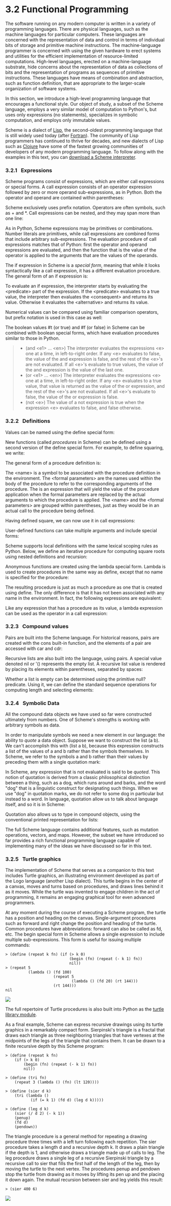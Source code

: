 # 3.2 Functional Programming

The software running on any modern computer is written in a variety of programming languages. There are physical languages, such as the machine languages for particular computers. These languages are concerned with the representation of data and control in terms of individual bits of storage and primitive machine instructions. The machine-language programmer is concerned with using the given hardware to erect systems and utilities for the efficient implementation of resource-limited computations. High-level languages, erected on a machine-language substrate, hide concerns about the representation of data as collections of bits and the representation of programs as sequences of primitive instructions. These languages have means of combination and abstraction, such as function definition, that are appropriate to the larger-scale organization of software systems.

In this section, we introduce a high-level programming language that encourages a functional style. Our object of study, a subset of the Scheme language, employs a very similar model of computation to Python's, but uses only expressions (no statements), specializes in symbolic computation, and employs only immutable values.

Scheme is a dialect of [Lisp](http://en.wikipedia.org/wiki/Lisp_(programming_language)), the second-oldest programming language that is still widely used today (after [Fortran](http://en.wikipedia.org/wiki/Fortran)). The community of Lisp programmers has continued to thrive for decades, and new dialects of Lisp such as [Clojure](http://en.wikipedia.org/wiki/Clojure) have some of the fastest growing communities of developers of any modern programming language. To follow along with the examples in this text, you can [download a Scheme interpreter](http://inst.eecs.berkeley.edu/~scheme/).

### 3.2.1   Expressions

Scheme programs consist of expressions, which are either call expressions or special forms. A call expression consists of an operator expression followed by zero or more operand sub-expressions, as in Python. Both the operator and operand are contained within parentheses:

Scheme exclusively uses prefix notation. Operators are often symbols, such as + and \*. Call expressions can be nested, and they may span more than one line:

As in Python, Scheme expressions may be primitives or combinations. Number literals are primitives, while call expressions are combined forms that include arbitrary sub-expressions. The evaluation procedure of call expressions matches that of Python: first the operator and operand expressions are evaluated, and then the function that is the value of the operator is applied to the arguments that are the values of the operands.

The if expression in Scheme is a _special form_, meaning that while it looks syntactically like a call expression, it has a different evaluation procedure. The general form of an if expression is:

To evaluate an if expression, the interpreter starts by evaluating the &lt;predicate&gt; part of the expression. If the &lt;predicate&gt; evaluates to a true value, the interpreter then evaluates the &lt;consequent&gt; and returns its value. Otherwise it evaluates the &lt;alternative&gt; and returns its value.

Numerical values can be compared using familiar comparison operators, but prefix notation is used in this case as well:

The boolean values #t (or true) and #f (or false) in Scheme can be combined with boolean special forms, which have evaluation procedures similar to those in Python.

> -   (and &lt;e1&gt; ... &lt;en&gt;) The interpreter evaluates the expressions &lt;e&gt; one at a time, in left-to-right order. If any &lt;e&gt; evaluates to false, the value of the and expression is false, and the rest of the &lt;e&gt;'s are not evaluated. If all &lt;e&gt;'s evaluate to true values, the value of the and expression is the value of the last one.
> -   (or &lt;e1&gt; ... &lt;en&gt;) The interpreter evaluates the expressions &lt;e&gt; one at a time, in left-to-right order. If any &lt;e&gt; evaluates to a true value, that value is returned as the value of the or expression, and the rest of the &lt;e&gt;'s are not evaluated. If all &lt;e&gt;'s evaluate to false, the value of the or expression is false.
> -   (not &lt;e&gt;) The value of a not expression is true when the expression &lt;e&gt; evaluates to false, and false otherwise.

### 3.2.2   Definitions

Values can be named using the define special form:

New functions (called _procedures_ in Scheme) can be defined using a second version of the define special form. For example, to define squaring, we write:

The general form of a procedure definition is:

The &lt;name&gt; is a symbol to be associated with the procedure definition in the environment. The &lt;formal parameters&gt; are the names used within the body of the procedure to refer to the corresponding arguments of the procedure. The <body> is an expression that will yield the value of the procedure application when the formal parameters are replaced by the actual arguments to which the procedure is applied. The &lt;name&gt; and the &lt;formal parameters&gt; are grouped within parentheses, just as they would be in an actual call to the procedure being defined.

Having defined square, we can now use it in call expressions:

User-defined functions can take multiple arguments and include special forms:

Scheme supports local definitions with the same lexical scoping rules as Python. Below, we define an iterative procedure for computing square roots using nested definitions and recursion:

Anonymous functions are created using the lambda special form. Lambda is used to create procedures in the same way as define, except that no name is specified for the procedure:

The resulting procedure is just as much a procedure as one that is created using define. The only difference is that it has not been associated with any name in the environment. In fact, the following expressions are equivalent:

Like any expression that has a procedure as its value, a lambda expression can be used as the operator in a call expression:

### 3.2.3   Compound values

Pairs are built into the Scheme language. For historical reasons, pairs are created with the cons built-in function, and the elements of a pair are accessed with car and cdr:

Recursive lists are also built into the language, using pairs. A special value denoted nil or '() represents the empty list. A recursive list value is rendered by placing its elements within parentheses, separated by spaces:

Whether a list is empty can be determined using the primitive null? predicate. Using it, we can define the standard sequence operations for computing length and selecting elements:

### 3.2.4   Symbolic Data

All the compound data objects we have used so far were constructed ultimately from numbers. One of Scheme's strengths is working with arbitrary symbols as data.

In order to manipulate symbols we need a new element in our language: the ability to _quote_ a data object. Suppose we want to construct the list (a b). We can't accomplish this with (list a b), because this expression constructs a list of the values of a and b rather than the symbols themselves. In Scheme, we refer to the symbols a and b rather than their values by preceding them with a single quotation mark:

In Scheme, any expression that is not evaluated is said to be _quoted_. This notion of quotation is derived from a classic philosophical distinction between a thing, such as a dog, which runs around and barks, and the word "dog" that is a linguistic construct for designating such things. When we use "dog" in quotation marks, we do not refer to some dog in particular but instead to a word. In language, quotation allow us to talk about language itself, and so it is in Scheme:

Quotation also allows us to type in compound objects, using the conventional printed representation for lists:

The full Scheme language contains additional features, such as mutation operations, vectors, and maps. However, the subset we have introduced so far provides a rich functional programming language capable of implementing many of the ideas we have discussed so far in this text.

### 3.2.5   Turtle graphics

The implementation of Scheme that serves as a companion to this text includes Turtle graphics, an illustrating environment developed as part of the Logo language (another Lisp dialect). This turtle begins in the center of a canvas, moves and turns based on procedures, and draws lines behind it as it moves. While the turtle was invented to engage children in the act of programming, it remains an engaging graphical tool for even advanced programmers.

At any moment during the course of executing a Scheme program, the turtle has a position and heading on the canvas. Single-argument procedures such as forward and right change the position and heading of the turtle. Common procedures have abbreviations: forward can also be called as fd, etc. The begin special form in Scheme allows a single expression to include multiple sub-expressions. This form is useful for issuing multiple commands:

```
> (define (repeat k fn) (if (> k 0)
                            (begin (fn) (repeat (- k 1) fn))
                            nil))
> (repeat 5
          (lambda () (fd 100)
                     (repeat 5
                             (lambda () (fd 20) (rt 144)))
                     (rt 144)))
nil

```

![](/img/cs61a/star.png)

The full repertoire of Turtle procedures is also built into Python as the [turtle library module](http://docs.python.org/py3k/library/turtle.html).

As a final example, Scheme can express recursive drawings using its turtle graphics in a remarkably compact form. Sierpinski's triangle is a fractal that draws each triangle as three neighboring triangles that have vertexes at the midpoints of the legs of the triangle that contains them. It can be drawn to a finite recursive depth by this Scheme program:

```
> (define (repeat k fn)
    (if (> k 0)
        (begin (fn) (repeat (- k 1) fn))
        nil))

> (define (tri fn)
    (repeat 3 (lambda () (fn) (lt 120))))

> (define (sier d k)
    (tri (lambda ()
           (if (= k 1) (fd d) (leg d k)))))

> (define (leg d k)
    (sier (/ d 2) (- k 1))
    (penup)
    (fd d)
    (pendown))

```

The triangle procedure is a general method for repeating a drawing procedure three times with a left turn following each repetition. The sier procedure takes a length d and a recursive depth k. It draws a plain triangle if the depth is 1, and otherwise draws a triangle made up of calls to leg. The leg procedure draws a single leg of a recursive Sierpinski triangle by a recursive call to sier that fills the first half of the length of the leg, then by moving the turtle to the next vertex. The procedures penup and pendown stop the turtle from drawing as it moves by lifting its pen up and the placing it down again. The mutual recursion between sier and leg yields this result:

```
> (sier 400 6)

```

![](/img/cs61a/sier.png)